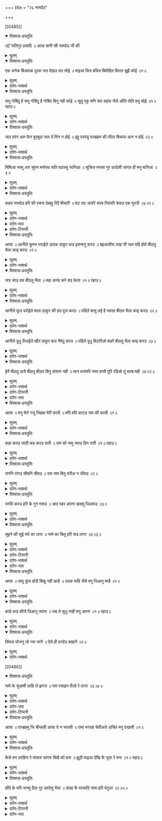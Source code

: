 +++
title = "२६ नामदेउ"

+++

[[0485]]
<details open><summary>विश्वास-प्रस्तुतिः</summary>

ੴ सतिगुर प्रसादि ॥ आसा बाणी स्री नामदेउ जी की
</details>

<details><summary>मूलम्</summary>

ੴ सतिगुर प्रसादि ॥ आसा बाणी स्री नामदेउ जी की
</details>

<details open><summary>विश्वास-प्रस्तुतिः</summary>

एक अनेक बिआपक पूरक जत देखउ तत सोई ॥ माइआ चित्र बचित्र बिमोहित बिरला बूझै कोई ॥१॥
</details>

<details><summary>मूलम्</summary>

एक अनेक बिआपक पूरक जत देखउ तत सोई ॥ माइआ चित्र बचित्र बिमोहित बिरला बूझै कोई ॥१॥
</details>

<details><summary>दर्पण-भाषार्थ</summary>

पद्अर्थ: पूरक = भरपूर। जत = जिधर। देखउ = मैं देखता हूँ। तत = उधर। सोई = वह प्रभु ही। चित्र = मूर्तियां, तस्वीरें। बचित्र = रंग विरंगी। बिमोहित = अच्छी तरह मोहे जाते हैं।1।  
अर्थ: एक परमात्मा अनेक रूप धार के हर जगह मौजूद है; मैं जिधर देखता हूँ, वह परमात्मा ही मौजूद है। पर (इस भेद को) कोई विरला आदमी ही समझता है, क्योंकि जीव आम तौर पर माया के रंग-बिरंगे रूपों में अच्छी तरह मोहे हुए हैं।1।
</details>

<details open><summary>विश्वास-प्रस्तुतिः</summary>

सभु गोबिंदु है सभु गोबिंदु है गोबिंद बिनु नही कोई ॥ सूतु एकु मणि सत सहंस जैसे ओति पोति प्रभु सोई ॥१॥ रहाउ॥
</details>

<details><summary>मूलम्</summary>

सभु गोबिंदु है सभु गोबिंदु है गोबिंद बिनु नही कोई ॥ सूतु एकु मणि सत सहंस जैसे ओति पोति प्रभु सोई ॥१॥ रहाउ॥
</details>

<details><summary>दर्पण-भाषार्थ</summary>

पद्अर्थ: सभु = हर जगह। सूतु = धागा। मणि = मणके। सत = शत, सैकड़े। सहंस = हजारों। ओति पोति = (संस्कृत: ओत प्रोत, उना हुआ, परोया हुआ) उने हुए में परोए हुए में, ताने पेटे में।1। रहाउ।  
अर्थ: हर जगह परमात्मा है, हर जगह परमात्मा है, परमात्मा से वंचित (बची हुई) कोई जगह नहीं। जैसे एक धागा हो और (उसमें) सैकड़ों-हजारों मनके (परोए हुए हों) (इसी तरह सब जीवों में परमात्मा की ही जीवन-सत्ता मिली हुई है, जैसे) ताने पेटे में (धागे मिले हुए हैं, वैसे) वही परमात्मा (सब में मिला हुआ) है।1। रहाउ।
</details>

<details open><summary>विश्वास-प्रस्तुतिः</summary>

जल तरंग अरु फेन बुदबुदा जल ते भिंन न होई ॥ इहु परपंचु पारब्रहम की लीला बिचरत आन न होई ॥२॥
</details>

<details><summary>मूलम्</summary>

जल तरंग अरु फेन बुदबुदा जल ते भिंन न होई ॥ इहु परपंचु पारब्रहम की लीला बिचरत आन न होई ॥२॥
</details>

<details><summary>दर्पण-भाषार्थ</summary>

पद्अर्थ: तरंग = लहरें। फेन = झाग। बुदबुदा = बुलबुला। भिंन = अलग। परपंचु = (सं: प्रपंच) ये दिखाई देता तमाशा रूपी संसार। लीला = खेल। बिचरत = विचार करने से। आन = अलग, बेगाना।2।  
अर्थ: पानी की लहरें, झाग और बुलबुले- ये सारे पानी से अलग नहीं होते, वैसे ही ये दिखाई देता तमाशा-रूपी संसार परमात्मा की रची हुई खेल है, ध्यान से सोचने पर (ये समझ आ जाती है कि ये उससे) अलग नहीं है।2।
</details>

<details open><summary>विश्वास-प्रस्तुतिः</summary>

मिथिआ भरमु अरु सुपन मनोरथ सति पदारथु जानिआ ॥ सुक्रित मनसा गुर उपदेसी जागत ही मनु मानिआ ॥३॥
</details>

<details><summary>मूलम्</summary>

मिथिआ भरमु अरु सुपन मनोरथ सति पदारथु जानिआ ॥ सुक्रित मनसा गुर उपदेसी जागत ही मनु मानिआ ॥३॥
</details>

<details><summary>दर्पण-भाषार्थ</summary>

पद्अर्थ: मिथिआ = झूठा। भरमु = वहिम, गलत ख्याल। मनोरथ = वह चीजें जिस की खातिर मन दौड़ता फिरता है। सति = सदा कायम रहने वाले। सुक्रित = नेकी। मनसा = समझ। मानिआ = पतीज गया, तसल्ली हो गई।3।  
अर्थ: (ये परपंच देख के जीवों को) गलत ख्याल बन गया है (कि इस का हमारा साथ पक्का निभने वाला है); ये पदार्थ यूँ ही हैं जैसे सुपने में देखे हुए पदार्थ; पर जीवों ने इन्हें सदा (अपने साथ) टिके रहने वाला ही समझ लिया है। जिस मनुष्य को सतिगुरु भली समझ बख्शता है वह इस वहिम में से जाग पड़ता है और उसके मन को तसल्ली हो जाती है (कि हमारा और इन पदार्थों का साथ सदा के लिए नहीं है)।3।
</details>

<details open><summary>विश्वास-प्रस्तुतिः</summary>

कहत नामदेउ हरि की रचना देखहु रिदै बीचारी ॥ घट घट अंतरि सरब निरंतरि केवल एक मुरारी ॥४॥१॥
</details>

<details><summary>मूलम्</summary>

कहत नामदेउ हरि की रचना देखहु रिदै बीचारी ॥ घट घट अंतरि सरब निरंतरि केवल एक मुरारी ॥४॥१॥
</details>

<details><summary>दर्पण-भाषार्थ</summary>

पद्अर्थ: रचना = सृष्टि। बीचारी = विचार के। अंतरि = अंदर। निरंतरि = एक रस सब में।4।  
अर्थ: नामदेव कहता है: (हे भाई!) अपने हृदय में विचार के देख लो कि ये परमात्मा की रची हुई खेल है, इसमें हरेक घट के अंदर हर जगह सिर्फ एक परमात्मा ही बसता है।4।1।
</details>

<details><summary>दर्पण-भाव</summary>

भाव: परमात्मा अपनी इस रची हुई सृष्टि में हर जगह मौजूद है। गुरु की कृपा से मनुष्य को ये सूझ पड़ती है।
</details>

<details><summary>दर्पण-टिप्पनी</summary>

नोट: पर भक्त-वाणी के विरोधी सज्जनों को इसमें ‘वेदांत मत की झलक’ दिख रही है। हर हाल विरोधता जो करनी हुई।
</details>

<details open><summary>विश्वास-प्रस्तुतिः</summary>

आसा ॥ आनीले कु्मभ भराईले ऊदक ठाकुर कउ इसनानु करउ ॥ बइआलीस लख जी जल महि होते बीठलु भैला काइ करउ ॥१॥
</details>

<details><summary>मूलम्</summary>

आसा ॥ आनीले कु्मभ भराईले ऊदक ठाकुर कउ इसनानु करउ ॥ बइआलीस लख जी जल महि होते बीठलु भैला काइ करउ ॥१॥
</details>

<details><summary>दर्पण-भाषार्थ</summary>

पद्अर्थ: आनीले = लाए। कुंभ = घड़ा। भराईले = भराया। ऊदक = पानी। ठाकुर = (सं: ठाकुर = an idol, deity) मूर्ती, बुत। कउ = को। करउ = मैं कराऊँ। जी = जीव। बीठलु = (विष्ठल = one who is at a distance) माया के प्रभाव से परे हरि। भैला = भइला (सं: भु = to live, exist, stay, abide. मराठी बोली ‘भूत काल’ बनाने के लिए क्रिया-धातु के आखिर में ‘ला’ लगाते हैं जैसे ‘आ’ से ‘आइला’, ‘कुप’ से ‘कोपिला’ आदिक; वैसे ही ‘भू’ से ‘भइला’ या ‘भैला’) बसता था, मौजूद था। काइ = किस लिए? क्यूँ?।1।  
अर्थ: घड़ा ला के (उस में) पानी भरा के (अगर) मैं मूर्ति को स्नान कराऊँ (तो वह स्नान स्वीकार नहीं, पानी झूठा है, क्योंकि) पानी में बयालिस लाख (जूनियों के) जीव रहते हैं। (पर मेरा) निर्लिप प्रभु तो पहले ही (उन जीवों में) बसता था (और स्नान कर रहा था, तो फिर मूर्ति को) मैं किस लिए स्नान करवाऊँ?।1।
</details>

<details open><summary>विश्वास-प्रस्तुतिः</summary>

जत्र जाउ तत बीठलु भैला ॥ महा अनंद करे सद केला ॥१॥ रहाउ॥
</details>

<details><summary>मूलम्</summary>

जत्र जाउ तत बीठलु भैला ॥ महा अनंद करे सद केला ॥१॥ रहाउ॥
</details>

<details><summary>दर्पण-भाषार्थ</summary>

पद्अर्थ: जत्र = जहाँ। जाउ = मैं जाता हूँ। केला = आनंद, चोज तमाशे।1। रहाउ।  
अर्थ: मैं जिधर जाता हूँ, उधर ही निर्लिप प्रभु मौजूद है (सब जीवों में व्यापक हो के) बड़े आनंद-चोज-तमाशे कर रहा है।1। रहाउ।
</details>

<details open><summary>विश्वास-प्रस्तुतिः</summary>

आनीले फूल परोईले माला ठाकुर की हउ पूज करउ ॥ पहिले बासु लई है भवरह बीठल भैला काइ करउ ॥२॥
</details>

<details><summary>मूलम्</summary>

आनीले फूल परोईले माला ठाकुर की हउ पूज करउ ॥ पहिले बासु लई है भवरह बीठल भैला काइ करउ ॥२॥
</details>

<details><summary>दर्पण-भाषार्थ</summary>

पद्अर्थ: परोईले = परो ली। हउ = मैं। बासु = सुगंधी, वासना। भवरह = भौरे ने।2।  
अर्थ: फूल ला के और उसकी माला परो के अगर मैं मूर्ति की पूजा करूँ (तो वह फूल झूठे होने के कारण वह पूजा स्वीकार नहीं, क्योंकि उन फूलों की) सुगंधि तो पहले भौरे ने ले ली; (पर मेरा) बीठल तो पहले ही (उस भौरे में) बसता था (और सुगंधि ले रहा था, तो फिर इन फूलों से) मूर्ति की पूजा मैं किस लिए करूँ?।2।
</details>

<details open><summary>विश्वास-प्रस्तुतिः</summary>

आनीले दूधु रीधाईले खीरं ठाकुर कउ नैवेदु करउ ॥ पहिले दूधु बिटारिओ बछरै बीठलु भैला काइ करउ ॥३॥
</details>

<details><summary>मूलम्</summary>

आनीले दूधु रीधाईले खीरं ठाकुर कउ नैवेदु करउ ॥ पहिले दूधु बिटारिओ बछरै बीठलु भैला काइ करउ ॥३॥
</details>

<details><summary>दर्पण-भाषार्थ</summary>

पद्अर्थ: रीधाईले = पका ली। नैवेदु = (सं: नैवेद्य = an offering of eatables presented to a deity or idol) मूर्ति के आगे रखने वाले पदार्थों की भेट। बिटारिओ = झूठा किया। बछरै = बछरे ने।3।  
अर्थ: दूध ला के खीर पका के अगर मैं यह खाने वाला उत्तम पदार्थ मूर्ति के आगे भेटा रखूँ (तो दूध झूठा होने के कारण भोजन स्वीकार नहीं, क्योंकि दूध दूहने के समय) पहले बछड़े ने दूध झूठा कर दिया था; (पर मेरा) बीठल तो पहले ही (उस बछड़े में) बसता था (और दूध पी रहा था, तो इस मूर्ति के आगे) मैं क्यों नैवेद भेटा करूँ?।3।
</details>

<details open><summary>विश्वास-प्रस्तुतिः</summary>

ईभै बीठलु ऊभै बीठलु बीठल बिनु संसारु नही ॥ थान थनंतरि नामा प्रणवै पूरि रहिओ तूं सरब मही ॥४॥२॥
</details>

<details><summary>मूलम्</summary>

ईभै बीठलु ऊभै बीठलु बीठल बिनु संसारु नही ॥ थान थनंतरि नामा प्रणवै पूरि रहिओ तूं सरब मही ॥४॥२॥
</details>

<details><summary>दर्पण-भाषार्थ</summary>

पद्अर्थ: ऊभै = ऊपर। ईभै = नीचे। थनंतरि = थान+अंतरि। थान थनंतरि = स्थान स्थान अंतर, हर जगह में। प्रणवै = विनती करता है। मही = धरती। सरब मही = सारी सृष्टि में।4।  
अर्थ: (जगत में) नीचे ऊपर (हर जगह) बीठल ही बीठल है, बीठल से वंचित जगत रह ही नहीं सकता। नामदेव उस बीठल के आगे विनती करता है: (हे बीठल!) तू सारी सृष्टि में हर जगह पर भरपूर है।4।2।
</details>

<details><summary>दर्पण-टिप्पनी</summary>

नोट: किसी पहुँचे हुए लिखारी व कवि के ख्याल की गहराई को सही तरह से समझने के लिए ये जरूरी हुआ करता है कि उसके बरते शब्दों के भाव को उसके अपने रचना-भण्डार में से ध्यान से देखा जाए। कई बार उसके अपने इस्तेमाल किए शब्दों के चुनाव में विशेष भेद हुआ करता है, ये बात इतनी हल्की नहीं हुआ करती। इस शब्द में देखें शब्द ‘ठाकुर’ और ‘बीठल’ का प्रयोग। जहाँ ‘स्नान पूजा नैवेद’ का वर्णन है, वहाँ शब्द ‘ठाकुर’ बरता है, पर जहाँ सर्व-व्यापकता बताई है वहाँ ‘बीठल’ लिखा है। मूर्ति का वर्णन तीन बार किया है, तीनों ही बार उसे ‘ठाकुर’ ही कहा है और ‘बीठल’ का नाम सर्व-व्यापक परीपूर्ण परमात्मा को दिया है। लोगों की घड़ी हुई कहानियों से हमने ये यकीन नहीं बनाना कि नामदेव जी किसी बीठल-मूर्ति के पुजारी थे; नामदेव जी के बीठल को हमने नामदेव जी की अपनी वाणी में से देखना है कि कैसा है; वह बीठल है ‘थान थनंतरि’।
</details>

<details><summary>दर्पण-भाव</summary>

भाव: मूर्ति पूजा का खण्डन; सर्व व्यापक प्रभु की भक्ति का उपदेश।
</details>

<details open><summary>विश्वास-प्रस्तुतिः</summary>

आसा ॥ मनु मेरो गजु जिहबा मेरी काती ॥ मपि मपि काटउ जम की फासी ॥१॥
</details>

<details><summary>मूलम्</summary>

आसा ॥ मनु मेरो गजु जिहबा मेरी काती ॥ मपि मपि काटउ जम की फासी ॥१॥
</details>

<details><summary>दर्पण-भाषार्थ</summary>

पद्अर्थ: गजु = (कपड़ा नापने वाला) गज़। काती = कैंची। मपि मपि = नाप नाप के। काटउ = मैं काट रहा हूँ। फासी = फाही।1।  
अर्थ: मेरा मन गज़ (बन गया है), मेरी जीभ कैंची (बन गई है), (प्रभु के नाम को मन में बसा के और जीभ से जप के) मैं (अपने मन रूपी गज़ से) नाप-नाप के (जीभ कैंची से) मौत के डर की फाँसी काटे जा रहा हूँ।1।
</details>

<details open><summary>विश्वास-प्रस्तुतिः</summary>

कहा करउ जाती कह करउ पाती ॥ राम को नामु जपउ दिन राती ॥१॥ रहाउ॥
</details>

<details><summary>मूलम्</summary>

कहा करउ जाती कह करउ पाती ॥ राम को नामु जपउ दिन राती ॥१॥ रहाउ॥
</details>

<details><summary>दर्पण-भाषार्थ</summary>

पद्अर्थ: कहा करउ = मैं क्या (परवाह) करता हूँ? मुझे परवाह नहीं। पाती = गोत। जाती = (अपनी नीच) जाति।1। रहाउ।  
अर्थ: मुझे अब किसी (ऊँच-नीच) जाति-गोत की परवाह नहीं रही, क्योंकि मैं दिन-रात परमात्मा का नाम स्मरण करता हूँ।1। रहाउ।
</details>

<details open><summary>विश्वास-प्रस्तुतिः</summary>

रांगनि रांगउ सीवनि सीवउ ॥ राम नाम बिनु घरीअ न जीवउ ॥२॥
</details>

<details><summary>मूलम्</summary>

रांगनि रांगउ सीवनि सीवउ ॥ राम नाम बिनु घरीअ न जीवउ ॥२॥
</details>

<details><summary>दर्पण-भाषार्थ</summary>

पद्अर्थ: रांगनि = वह बर्तन जिसमें लिलारी कपड़े रंगता है, मट्टी। रांगउ = मैं रंगता हूँ। सीवनि = सिलना, नाम की सिलाई। सीवउ = मैं सिलता हूँ। घरीअ = एक घड़ी भी। न जीवउ = मैं जीअ नहीं सकता।2।  
अर्थ: (इस शरीर) मट्टी (रंगने वाले बर्तन) में मैं (अपने आप को नाम से) रंग रहा हूँ और प्रभु के नाम की सिलाई सी रहा हूँ। परमात्मा के नाम के बिना मैं एक घड़ी भर भी नहीं जी सकता।2।
</details>

<details open><summary>विश्वास-प्रस्तुतिः</summary>

भगति करउ हरि के गुन गावउ ॥ आठ पहर अपना खसमु धिआवउ ॥३॥
</details>

<details><summary>मूलम्</summary>

भगति करउ हरि के गुन गावउ ॥ आठ पहर अपना खसमु धिआवउ ॥३॥
</details>

<details><summary>दर्पण-भाषार्थ</summary>

पद्अर्थ: करउ = मैं करता हूँ। गावउ = मैं गाता हूँ। धिआवउ = मैं ध्याता हूँ।3।  
अर्थ: मैं प्रभु की भक्ति कर रहा हूँ, हरि के गुण गा रहा हूँ, आठों पहर अपने पति-प्रभु को याद कर रहा हूँ।3।
</details>

<details open><summary>विश्वास-प्रस्तुतिः</summary>

सुइने की सूई रुपे का धागा ॥ नामे का चितु हरि सउ लागा ॥४॥३॥
</details>

<details><summary>मूलम्</summary>

सुइने की सूई रुपे का धागा ॥ नामे का चितु हरि सउ लागा ॥४॥३॥
</details>

<details><summary>दर्पण-भाषार्थ</summary>

पद्अर्थ: सुइने की सुई = गुरु की शब्द-रूपी कीमती सुई। रुपा = चांदी। रुपे का धागा = (गुर शब्द की इनायत से) शुद्ध निर्मल हुई सूझ रूपी धागा।4।
</details>

<details><summary>दर्पण-टिप्पनी</summary>

नोट: भक्त रविदास जी को ऊँची जाति वालों ने बोली मारी कि तू है तो चमार ही। तो, भक्त जी ने बताया कि अपने कर्मों से सारे जीव चमार ही बने पड़े हें; देखें, ‘चमरटा गाठि न जनई”।  
भक्त कबीर जी को जुलाहा होने का ताना मारा तो कबीर जी ने कहा कि परमात्मा भी जुलाहा ही है। ये कोई ताना मारने वाली बात नहीं है; देखें, ‘कोरी को काहू मरम ना जाना’।  
इस शब्द में नामदेव जी ऊँची जाति का गुमान करने वालों को कह रहे हैं कि तुम्हारे लिए मैं नीच जाति का धोबी हूँ, पर मुझे अब डर खतरा व नामोशी नही रही।
</details>

<details><summary>दर्पण-भाषार्थ</summary>

अर्थ: मुझे (गुरु का शब्द) सोने की सुई मिल गई है, (उसकी इनायत से मेरी तवज्जो शुद्ध-निर्मल हो गई है, ये, जैसे, मेरे पास) चाँदी का धागा है; (इस सुई-धागे से) मुझ नामे (नामदेव) का मन प्रभु के साथ सिला गया है।4।3।
</details>

<details><summary>दर्पण-भाव</summary>

भाव: नाम-जपने की महिमा- नीच जाति वाला भी अगर नाम जपे, तो उसे दुनिया के डर तो कहाँ रहे, मौत का डर भी नहीं रहता। उसकी चित्त-रुचि निर्मल हो जाती है, और वह सदा प्रभु की याद में मस्त रहता है।
</details>

<details open><summary>विश्वास-प्रस्तुतिः</summary>

आसा ॥ सापु कुंच छोडै बिखु नही छाडै ॥ उदक माहि जैसे बगु धिआनु माडै ॥१॥
</details>

<details><summary>मूलम्</summary>

आसा ॥ सापु कुंच छोडै बिखु नही छाडै ॥ उदक माहि जैसे बगु धिआनु माडै ॥१॥
</details>

<details><summary>दर्पण-भाषार्थ</summary>

पद्अर्थ: कुंच = केंचुली, ऊपरी पतली झिल्ली। बिखु = जहिर। उदक = पानी। माहि = में। बगु = बगुला। धिआनु माडै = ध्यान जोड़ता है।1।  
अर्थ: साँप केंचुली उतार देता है पर अंदर से जहिर नही त्यागता; पानी में (खड़े हो के) जैसे बगुला समाधि लगाता है (इस तरह अगर अंदर तृष्णा है तो बाहर से भेख बनाने से आँखें बंद करने से कोई आत्मिक लाभ नहीं है)।1।
</details>

<details open><summary>विश्वास-प्रस्तुतिः</summary>

काहे कउ कीजै धिआनु जपंना ॥ जब ते सुधु नाही मनु अपना ॥१॥ रहाउ॥
</details>

<details><summary>मूलम्</summary>

काहे कउ कीजै धिआनु जपंना ॥ जब ते सुधु नाही मनु अपना ॥१॥ रहाउ॥
</details>

<details><summary>दर्पण-भाषार्थ</summary>

पद्अर्थ: जपंना कीजै = जाप करते हैं। जब ते = जब तक। सुधु = पवित्र। रहाउ।  
अर्थ: हे भाई! जब तक (अंदर से) अपना मन पवित्र नहीं है, तब तक समाधि लगाने व जाप करने का क्या लाभ है?। रहाउ।
</details>

<details open><summary>विश्वास-प्रस्तुतिः</summary>

सिंघच भोजनु जो नरु जानै ॥ ऐसे ही ठगदेउ बखानै ॥२॥
</details>

<details><summary>मूलम्</summary>

सिंघच भोजनु जो नरु जानै ॥ ऐसे ही ठगदेउ बखानै ॥२॥
</details>

<details><summary>दर्पण-भाषार्थ</summary>

पद्अर्थ: सिंघच = (सिंह+च) शेर का, शेर वाला, निदर्यता वाला। ऐसे = ऐसे (लोगों) को। ठग देउ = ठगों का देवता, बड़ा ठग। बखानै = (जगत) कहता है।2।  
अर्थ: जो मनुष्य जुलम वाली रोजी ही कमानी जानता है, (और बाहर से आँखे बंद करता है, जैसा समाधि लगाए बैठा हो) जगत ऐसे बंदे को बड़ा ठग कहता है।2।
</details>

[[0486]]
<details open><summary>विश्वास-प्रस्तुतिः</summary>

नामे के सुआमी लाहि ले झगरा ॥ राम रसाइन पीओ रे दगरा ॥३॥४॥
</details>

<details><summary>मूलम्</summary>

नामे के सुआमी लाहि ले झगरा ॥ राम रसाइन पीओ रे दगरा ॥३॥४॥
</details>

<details><summary>दर्पण-भाषार्थ</summary>

पद्अर्थ: नामे के सुआमी = नाम देव के मालिक प्रभु ने; हे नामदेव! तेरे परमात्मा ने। लाहिले = उतार दिया, खत्म कर दिया है। रे = हे भाई! दगरा = पत्थर (मराठी)। रे दगरा = हे पत्थर चित्त!।3।  
अर्थ: हे नामदेव! तेरे मालिक प्रभु ने (तेरे अंदर से ये पाखण्ड वाला) झगड़ा खत्म कर दिया है। हे कठोर चित्त मनुष्य! परमात्मा के नाम का अमृत पी (और पाखण्ड छोड़)।3।4।
</details>

<details><summary>दर्पण-भाव</summary>

शब्द का भाव: उसी मनुष्य की बंदगी सफल हो सकती है, जो रोजी कमाने में भी कोई छल-कपट नहीं करता और किसी का हक नहीं मारता।
</details>

<details><summary>दर्पण-टिप्पनी</summary>

नोट: यहाँ धार्मिक पाखण्ड की निंदा की गई है। देखें भक्त बेणी जी: ‘तनि चंदनु मसतकि पाती’।
</details>

<details open><summary>विश्वास-प्रस्तुतिः</summary>

आसा ॥ पारब्रहमु जि चीन्हसी आसा ते न भावसी ॥ रामा भगतह चेतीअले अचिंत मनु राखसी ॥१॥
</details>

<details><summary>मूलम्</summary>

आसा ॥ पारब्रहमु जि चीन्हसी आसा ते न भावसी ॥ रामा भगतह चेतीअले अचिंत मनु राखसी ॥१॥
</details>

<details><summary>दर्पण-भाषार्थ</summary>

पद्अर्थ: जि = जो मनुष्य। चीन्सी = पहचानते हैं, जान पहचान डालते है। न भावसी = अच्छी नहीं लगती। भगतह = (जिस) भक्तों ने। अचिंत = चिन्ता रहित।1।  
अर्थ: जो मनुष्य परमात्मा के साथ जान-पहिचान बना लेते हैं, जिस संत-जनों ने प्रभु को स्मरण किया है, उन्हें और-और आशाएं अच्छी नहीं लगती। प्रभु उनके मन को चिन्ता से बचाए रखता है।1।
</details>

<details open><summary>विश्वास-प्रस्तुतिः</summary>

कैसे मन तरहिगा रे संसारु सागरु बिखै को बना ॥ झूठी माइआ देखि कै भूला रे मना ॥१॥ रहाउ॥
</details>

<details><summary>मूलम्</summary>

कैसे मन तरहिगा रे संसारु सागरु बिखै को बना ॥ झूठी माइआ देखि कै भूला रे मना ॥१॥ रहाउ॥
</details>

<details><summary>दर्पण-भाषार्थ</summary>

पद्अर्थ: बिखै को बना = विषौ विकारों का पानी (बन = पानीं)।1। रहाउ।  
अर्थ: हे (मेरे) मन! संसार-समुंदर से कैसे पार उतरेगा? इस (संसार समुंदर) में विकारों का पानी (भरा पड़ा) है। हे मन! ये नाशवान मायावी पदार्थ देख के तू (परमात्मा की तरफ से) टूट गया है।1। रहाउ।
</details>

<details open><summary>विश्वास-प्रस्तुतिः</summary>

छीपे के घरि जनमु दैला गुर उपदेसु भैला ॥ संतह कै परसादि नामा हरि भेटुला ॥२॥५॥
</details>

<details><summary>मूलम्</summary>

छीपे के घरि जनमु दैला गुर उपदेसु भैला ॥ संतह कै परसादि नामा हरि भेटुला ॥२॥५॥
</details>

<details><summary>दर्पण-भाषार्थ</summary>

पद्अर्थ: दैला = दिया (प्रभु ने)। भैला = मिल गया। परसादि = कृपा से। भेटुला = मिल गया।2।  
अर्थ: मुझ नामदेव को (चाहे जैसे भी) धोबी के घर जनम दिया, पर (उसकी मेहर से) मुझे सतिगुरु का उपदेश मिल गया; अब संत जनों की कृपा से मुझे (नामदेव) को ईश्वर मिल गया है।2।5।
</details>

<details><summary>दर्पण-टिप्पनी</summary>

नोट: स्वार्थी लोगों की घड़ी हुई कहानियों की तरफ जाएं या भक्त नामदेव जी के अपने वचनों पर ऐतबार करें? घड़ी कहानी कहती है कि पिता कहीं काम गए, पीछे नामदेव ने ठाकुर को दूध पिला लिया, तो इस तरह नामदेव को रब मिल गया। पर, नामदेव जी स्वयं ये कहते हैं कि मुझ नामे को ‘संतह कै परसादि हरि भेटुला’, क्योंकि मुझे ‘गुरु उपदेसु भैला’। हमारी लापारवाही की कोई तो सीमा होनी चाहिए। हमारे शहिनशाह गुरु राम दास जी भी हामी भरते हैं कि ‘हरि जपतिआ उत्तम पदवी पाइ’। कौन कौन? ‘रविदास चमार उसतति करै, हरि कीरति निमख इक गाइ’ और  
“नामदेइ प्रीत लगी हरि सेती” (सूही महला ४)  
क्या ये सब कुछ निरा पढ़ने के लिए ही है? क्या इस पर हमने ऐतबार नहीं करना? संभल के विचारो कि जिसके दो-सदियों के बने धार्मिक रसूख और मुफत की रोटी के वसीले पर नामदेव, कबीर, रविदास जैसे शूरवीर मर्दों ने करारी चोट मारी, उसने ये चोट नत्मस्तक हो के नहीं सहनी थी, उसने भी अपना वार करना था और अपना रसूख पुनः कायम करना था। तभी ये सारे भक्त, ठाकुरों के पुजारी और ब्राहमण देवताओं के चेले बना दिये गए।
</details>

<details><summary>दर्पण-भाव</summary>

भाव: विकारों से बचने के लिए नाम जपना ही एक मात्र तरीका है। ये स्मरण मिलता है गुरु के द्वारा साधु-संगत में।
</details>

